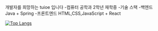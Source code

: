 개발자를 희망하는 tuioe 입니다 
-컴퓨터 공학과 2학년 재학중
-기술 스택
-백엔드      Java + Spring
-프론트엔드  HTML,CSS,JavaScript + React

[![Top Langs](https://github-readme-stats.vercel.app/api/top-langs/?username=tuioe5679&layout=compact)](https://github.com/tuioe5679/github-readme-stats)







